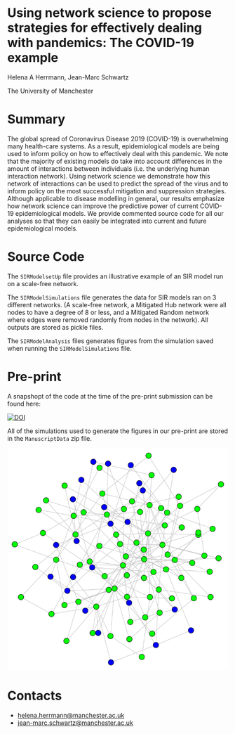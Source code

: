 # Using network science to propose strategies for effectively dealing with pandemics: The COVID-19 example

Helena A Herrmann, Jean-Marc Schwartz

The University of Manchester

# Summary

The global spread of Coronavirus Disease 2019 (COVID-19) is overwhelming many health-care systems. 
As a result, epidemiological models are being used to inform policy on how to effectively deal with this pandemic. 
We note that the majority of existing models do take into account differences in the amount of interactions between 
individuals (i.e. the underlying human interaction network). 
Using network science we demonstrate how this network of interactions can be used to predict the spread of the virus 
and to inform policy on the most successful mitigation and suppression strategies. 
Although applicable to disease modelling in general, our results emphasize how network 
science can improve the predictive power of current COVID-19 epidemiological models. We provide commented source code 
for all our analyses so that they can easily be integrated into current and future epidemiological models. 

# Source Code

The `SIRModelsetUp` file provides an illustrative example of an SIR model run on a scale-free network. 

The `SIRModelSimulations` file generates the data for SIR models ran on 3 different networks.
(A scale-free network, a Mitigated Hub network were all nodes to have a degree of 8 or less, and a Mitigated Random network
where edges were removed randomly from nodes in the network).
All outputs are stored as pickle files. 

The `SIRModelAnalysis` files generates figures from the simulation saved when running the `SIRModelSimulations` file.

# Pre-print 
A snapshopt of the code at the time of the pre-print submission can be found here: 

[![DOI](https://zenodo.org/badge/252158608.svg)](https://zenodo.org/badge/latestdoi/252158608) 


All of the simulations used to generate the figures in our pre-print are stored in the `ManuscriptData` zip file. 

![Example Output of SIR on Scale-free](ExNetwork.png)

# Contacts

- helena.herrmann@manchester.ac.uk
- jean-marc.schwartz@manchester.ac.uk
